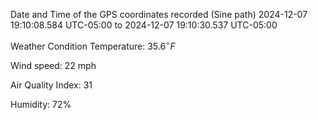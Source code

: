Date and Time of the GPS coordinates recorded (Sine path)
2024-12-07 19:10:08.584 UTC-05:00 to 2024-12-07 19:10:30.537 UTC-05:00

Weather Condition
Temperature: $\displaystyle{35.6}^{\circ}{F}$

Wind speed: 22 mph

Air Quality Index: 31

Humidity: 72%
